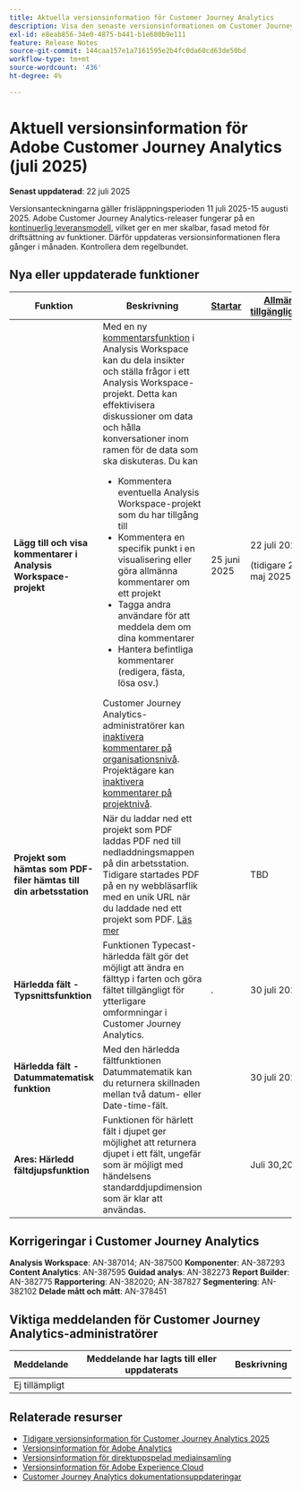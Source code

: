 ```yaml
---
title: Aktuella versionsinformation för Customer Journey Analytics
description: Visa den senaste versionsinformationen om Customer Journey Analytics
exl-id: e8eab856-34e0-4875-b441-b1e680b9e111
feature: Release Notes
source-git-commit: 144caa157e1a7161595e2b4fc0da60cd63de50bd
workflow-type: tm+mt
source-wordcount: '436'
ht-degree: 4%

---
```


# Aktuell versionsinformation för Adobe Customer Journey Analytics (juli 2025)

**Senast uppdaterad**: 22 juli 2025


Versionsanteckningarna gäller frisläppningsperioden 11 juli 2025-15 augusti 2025. Adobe Customer Journey Analytics-releaser fungerar på en [kontinuerlig leveransmodell](releases.md), vilket ger en mer skalbar, fasad metod för driftsättning av funktioner. Därför uppdateras versionsinformationen flera gånger i månaden. Kontrollera dem regelbundet.

## Nya eller uppdaterade funktioner

| Funktion | Beskrivning | [Startar](releases.md) | [Allmän tillgänglighet](releases.md) |
| ----------- | ---------- | ------- | ---- |
| **Lägg till och visa kommentarer i Analysis Workspace-projekt** | Med en ny [kommentarsfunktion](https://experienceleague.adobe.com/en/docs/analytics-platform/using/cja-workspace/build-workspace-project/comment-projects) i Analysis Workspace kan du dela insikter och ställa frågor i ett Analysis Workspace-projekt. Detta kan effektivisera diskussioner om data och hålla konversationer inom ramen för de data som ska diskuteras. Du kan <ul><li>Kommentera eventuella Analysis Workspace-projekt som du har tillgång till</li><li>Kommentera en specifik punkt i en visualisering eller göra allmänna kommentarer om ett projekt</li><li>Tagga andra användare för att meddela dem om dina kommentarer</li><li>Hantera befintliga kommentarer (redigera, fästa, lösa osv.)</li></ul>Customer Journey Analytics-administratörer kan [inaktivera kommentarer på organisationsnivå](https://experienceleague.adobe.com/en/docs/analytics-platform/using/cja-workspace/user-preferences#ims-organization-preferences). Projektägare kan [inaktivera kommentarer på projektnivå](https://experienceleague.adobe.com/en/docs/analytics-platform/using/cja-workspace/build-workspace-project/create-projects). | 25 juni 2025 | 22 juli 2025 <p>(tidigare 29 maj 2025)</p> |
| **Projekt som hämtas som PDF-filer hämtas till din arbetsstation** | När du laddar ned ett projekt som PDF laddas PDF ned till nedladdningsmappen på din arbetsstation. Tidigare startades PDF på en ny webbläsarflik med en unik URL när du laddade ned ett projekt som PDF. [Läs mer](https://experienceleague.adobe.com/en/docs/analytics-platform/using/cja-workspace/export/download-send) | | TBD |
| **Härledda fält - Typsnittsfunktion** | Funktionen Typecast-härledda fält gör det möjligt att ändra en fälttyp i farten och göra fältet tillgängligt för ytterligare omformningar i Customer Journey Analytics. | . | 30 juli 2025 |
| **Härledda fält - Datummatematisk funktion** | Med den härledda fältfunktionen Datummatematik kan du returnera skillnaden mellan två datum- eller Date-time-fält. | | 30 juli 2025 |
| **Ares: Härledd fältdjupsfunktion** | Funktionen för härlett fält i djupet ger möjlighet att returnera djupet i ett fält, ungefär som är möjligt med händelsens standarddjupdimension som är klar att användas. |  | Juli 30,2025 |

## Korrigeringar i Customer Journey Analytics

**Analysis Workspace**: AN-387014; AN-387500
**Komponenter**: AN-387293
**Content Analytics**: AN-387595
**Guidad analys**: AN-382273
**Report Builder**: AN-382775
**Rapportering**: AN-382020; AN-387827
**Segmentering**: AN-382102
**Delade mått och mått**: AN-378451


## Viktiga meddelanden för Customer Journey Analytics-administratörer

| Meddelande | Meddelande har lagts till eller uppdaterats | Beskrivning |
| --- | --- | --- |
| Ej tillämpligt | | |

## Relaterade resurser

* [Tidigare versionsinformation för Customer Journey Analytics 2025](/help/release-notes/2025.md)
* [Versionsinformation för Adobe Analytics](https://experienceleague.adobe.com/docs/analytics/release-notes/latest.html)
* [Versionsinformation för direktuppspelad mediainsamling](https://experienceleague.adobe.com/docs/media-analytics/using/additional-resources/release-notes.html)
* [Versionsinformation för Adobe Experience Cloud](https://experienceleague.adobe.com/docs/release-notes/experience-cloud/current.html)
* [Customer Journey Analytics dokumentationsuppdateringar](/help/release-notes/doc-changes.md)
